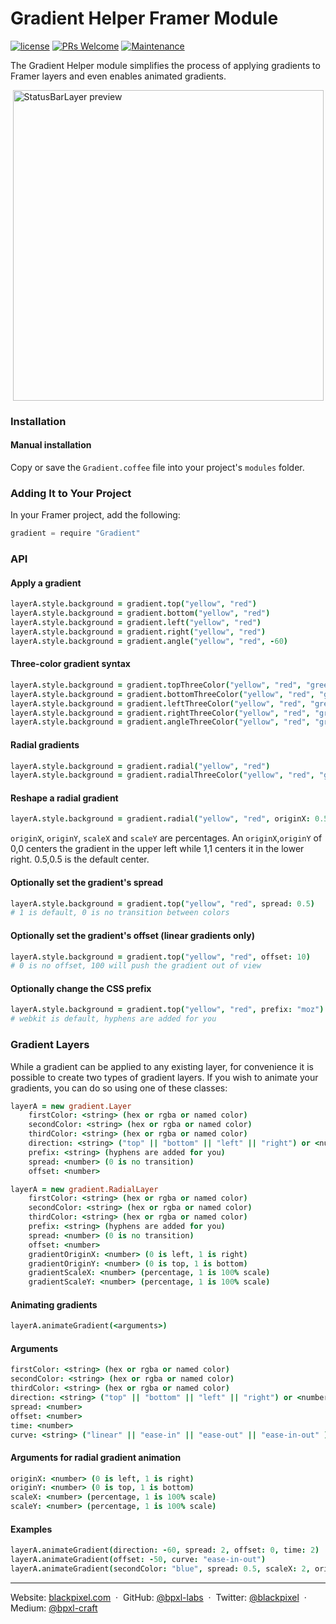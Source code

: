 # Gradient Helper Framer Module

[![license](https://img.shields.io/github/license/bpxl-labs/RemoteLayer.svg)](https://opensource.org/licenses/MIT)
[![PRs Welcome](https://img.shields.io/badge/PRs-welcome-brightgreen.svg)](.github/CONTRIBUTING.md)
[![Maintenance](https://img.shields.io/maintenance/yes/2017.svg)]()

The Gradient Helper module simplifies the process of applying gradients to Framer layers and even enables animated gradients.
	
<img src="https://cloud.githubusercontent.com/assets/935/24376320/13b7ea52-1301-11e7-99c0-35b8f327b982.gif" width="497" style="display: block; margin: auto" alt="StatusBarLayer preview" />	

### Installation

#### Manual installation

Copy or save the `Gradient.coffee` file into your project's `modules` folder.

### Adding It to Your Project

In your Framer project, add the following:

```javascript
gradient = require "Gradient"
```

### API

#### Apply a gradient
```coffeescript
layerA.style.background = gradient.top("yellow", "red")
layerA.style.background = gradient.bottom("yellow", "red")
layerA.style.background = gradient.left("yellow", "red")
layerA.style.background = gradient.right("yellow", "red")
layerA.style.background = gradient.angle("yellow", "red", -60)
```

#### Three-color gradient syntax
```coffeescript
layerA.style.background = gradient.topThreeColor("yellow", "red", "green")
layerA.style.background = gradient.bottomThreeColor("yellow", "red", "green")
layerA.style.background = gradient.leftThreeColor("yellow", "red", "green")
layerA.style.background = gradient.rightThreeColor("yellow", "red", "green")
layerA.style.background = gradient.angleThreeColor("yellow", "red", "green", -60)
```

#### Radial gradients
```coffeescript
layerA.style.background = gradient.radial("yellow", "red")
layerA.style.background = gradient.radialThreeColor("yellow", "red", "green")
```

#### Reshape a radial gradient
```coffeescript
layerA.style.background = gradient.radial("yellow", "red", originX: 0.5, originY: 0, scaleX: 2, scaleY: 1)
```

`originX`, `originY`, `scaleX` and `scaleY` are percentages. An `originX`,`originY` of 0,0 centers the gradient in the upper left while 1,1 centers it in the lower right. 0.5,0.5 is the default center.

#### Optionally set the gradient's spread
```coffeescript
layerA.style.background = gradient.top("yellow", "red", spread: 0.5)
# 1 is default, 0 is no transition between colors
```

#### Optionally set the gradient's offset (linear gradients only)
```coffeescript
layerA.style.background = gradient.top("yellow", "red", offset: 10)
# 0 is no offset, 100 will push the gradient out of view
```

#### Optionally change the CSS prefix
```coffeescript
layerA.style.background = gradient.top("yellow", "red", prefix: "moz")
# webkit is default, hyphens are added for you
```

### Gradient Layers
While a gradient can be applied to any existing layer, for convenience it is possible to create two types of gradient layers. If you wish to animate your gradients, you can do so using one of these classes:

```coffeescript
layerA = new gradient.Layer
	firstColor: <string> (hex or rgba or named color)
	secondColor: <string> (hex or rgba or named color)
	thirdColor: <string> (hex or rgba or named color)
	direction: <string> ("top" || "bottom" || "left" || "right") or <number> (in degrees)
	prefix: <string> (hyphens are added for you)
	spread: <number> (0 is no transition)
	offset: <number>

layerA = new gradient.RadialLayer
	firstColor: <string> (hex or rgba or named color)
	secondColor: <string> (hex or rgba or named color)
	thirdColor: <string> (hex or rgba or named color)
	prefix: <string> (hyphens are added for you)
	spread: <number> (0 is no transition)
	offset: <number>
	gradientOriginX: <number> (0 is left, 1 is right)
	gradientOriginY: <number> (0 is top, 1 is bottom)
	gradientScaleX: <number> (percentage, 1 is 100% scale)
	gradientScaleY: <number> (percentage, 1 is 100% scale)
```
	
#### Animating gradients
```coffeescript
layerA.animateGradient(<arguments>)
```

#### Arguments
```coffeescript
firstColor: <string> (hex or rgba or named color)
secondColor: <string> (hex or rgba or named color)
thirdColor: <string> (hex or rgba or named color)
direction: <string> ("top" || "bottom" || "left" || "right") or <number> (in degrees)
spread: <number>
offset: <number>
time: <number>
curve: <string> ("linear" || "ease-in" || "ease-out" || "ease-in-out" )
```

#### Arguments for radial gradient animation
```coffeescript
originX: <number> (0 is left, 1 is right)
originY: <number> (0 is top, 1 is bottom)
scaleX: <number> (percentage, 1 is 100% scale)
scaleY: <number> (percentage, 1 is 100% scale)
```

#### Examples
```coffeescript
layerA.animateGradient(direction: -60, spread: 2, offset: 0, time: 2)
layerA.animateGradient(offset: -50, curve: "ease-in-out")
layerA.animateGradient(secondColor: "blue", spread: 0.5, scaleX: 2, originY: 1)
```

---

Website: [blackpixel.com](https://blackpixel.com) &nbsp;&middot;&nbsp;
GitHub: [@bpxl-labs](https://github.com/bpxl-labs/) &nbsp;&middot;&nbsp;
Twitter: [@blackpixel](https://twitter.com/blackpixel) &nbsp;&middot;&nbsp;
Medium: [@bpxl-craft](https://medium.com/bpxl-craft)

